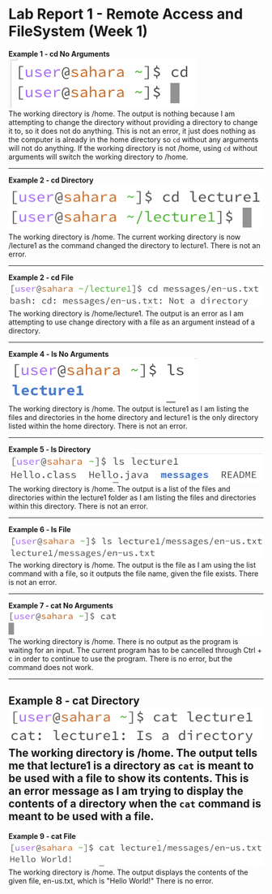 # Lab Report 1 - Remote Access and FileSystem (Week 1)
**Example 1 - cd No Arguments**  \
![Image](cdNoArgs.png)  \
The working directory is /home. The output is nothing because I am attempting to change the directory without providing a directory to change it to, so it does not do anything. This is not an error, it just does nothing as the computer is already in the home directory so `cd` without any arguments will not do anything. If the working directory is not /home, using `cd` without arguments will switch the working directory to /home.

---

**Example 2 - cd Directory**  \
![Image](cdDirectory.png)  \
The working directory is /home. The current working directory is now /lecture1 as the command changed the directory to lecture1. There is not an error.

---

**Example 2 - cd File**  \
![Image](cdFile.png)  \
The working directory is /home/lecture1. The output is an error as I am attempting to use change directory with a file as an argument instead of a directory. 

---

**Example 4 - ls No Arguments**  \
![Image](lsNoArgs.png)  \
The working directory is /home. The output is lecture1 as I am listing the files and directories in the home directory and lecture1 is the only directory listed within the home directory. There is not an error.

---

**Example 5 - ls Directory**  \
![Image](lsDirectory.png)  \
The working directory is /home. The output is a list of the files and directories within the lecture1 folder as I am listing the files and directories within this directory. There is not an error.

---

**Example 6 - ls File**  \
![Image](lsFile.png)  \
The working directory is /home. The output is the file as I am using the list command with a file, so it outputs the file name, given the file exists. There is not an error.

---

**Example 7 - cat No Arguments**  \
![Image](catNoArgs.png)  \
The working directory is /home. There is no output as the program is waiting for an input. The current program has to be cancelled through Ctrl + c in order to continue to use the program. There is no error, but the command does not work.

---

**Example 8 - cat Directory**  \
![Image](catDirectory.png)  \
The working directory is /home. The output tells me that lecture1 is a directory as `cat` is meant to be used with a file to show its contents. This is an error message as I am trying to display the contents of a directory when the `cat` command is meant to be used with a file.
---

**Example 9 - cat File**  \
![Image](catFile.png)  \
The working directory is /home. The output displays the contents of the given file, en-us.txt, which is "Hello World!" There is no error. 
